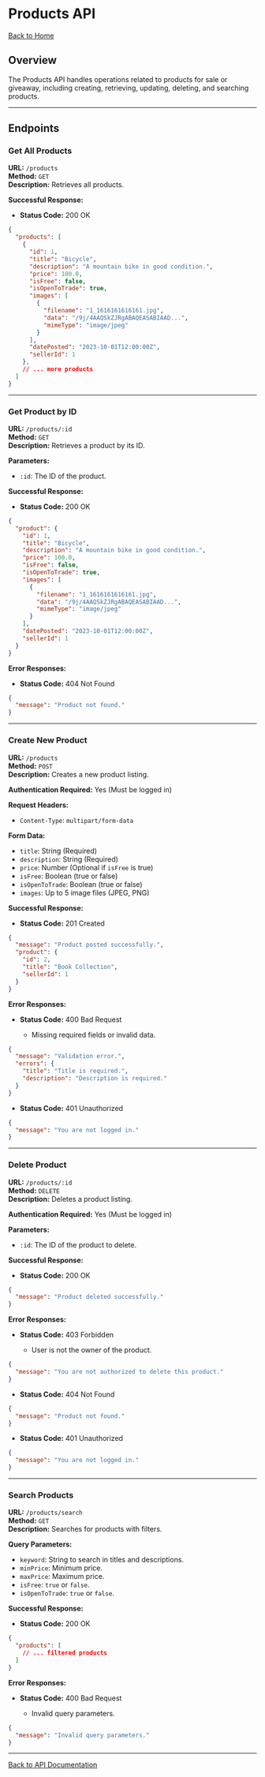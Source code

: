 # Products API

[Back to Home](../index.md)

## Overview

The Products API handles operations related to products for sale or giveaway, including creating, retrieving, updating, deleting, and searching products.

---

## Endpoints

### Get All Products

**URL:** `/products`  
**Method:** `GET`  
**Description:** Retrieves all products.

**Successful Response:**

- **Status Code:** 200 OK

```json
{
  "products": [
    {
      "id": 1,
      "title": "Bicycle",
      "description": "A mountain bike in good condition.",
      "price": 100.0,
      "isFree": false,
      "isOpenToTrade": true,
      "images": [
        {
          "filename": "1_1616161616161.jpg",
          "data": "/9j/4AAQSkZJRgABAQEASABIAAD...",
          "mimeType": "image/jpeg"
        }
      ],
      "datePosted": "2023-10-01T12:00:00Z",
      "sellerId": 1
    },
    // ... more products
  ]
}
```

---

### Get Product by ID

**URL:** `/products/:id`  
**Method:** `GET`  
**Description:** Retrieves a product by its ID.

**Parameters:**

- `:id`: The ID of the product.

**Successful Response:**

- **Status Code:** 200 OK

```json
{
  "product": {
    "id": 1,
    "title": "Bicycle",
    "description": "A mountain bike in good condition.",
    "price": 100.0,
    "isFree": false,
    "isOpenToTrade": true,
    "images": [
      {
        "filename": "1_1616161616161.jpg",
        "data": "/9j/4AAQSkZJRgABAQEASABIAAD...",
        "mimeType": "image/jpeg"
      }
    ],
    "datePosted": "2023-10-01T12:00:00Z",
    "sellerId": 1
  }
}
```

**Error Responses:**

- **Status Code:** 404 Not Found

```json
{
  "message": "Product not found."
}
```

---

### Create New Product

**URL:** `/products`  
**Method:** `POST`  
**Description:** Creates a new product listing.

**Authentication Required:** Yes (Must be logged in)

**Request Headers:**

- `Content-Type`: `multipart/form-data`

**Form Data:**

- `title`: String (Required)
- `description`: String (Required)
- `price`: Number (Optional if `isFree` is true)
- `isFree`: Boolean (true or false)
- `isOpenToTrade`: Boolean (true or false)
- `images`: Up to 5 image files (JPEG, PNG)

**Successful Response:**

- **Status Code:** 201 Created

```json
{
  "message": "Product posted successfully.",
  "product": {
    "id": 2,
    "title": "Book Collection",
    "sellerId": 1
  }
}
```

**Error Responses:**

- **Status Code:** 400 Bad Request

  - Missing required fields or invalid data.

```json
{
  "message": "Validation error.",
  "errors": {
    "title": "Title is required.",
    "description": "Description is required."
  }
}
```

- **Status Code:** 401 Unauthorized

```json
{
  "message": "You are not logged in."
}
```

---

### Delete Product

**URL:** `/products/:id`  
**Method:** `DELETE`  
**Description:** Deletes a product listing.

**Authentication Required:** Yes (Must be logged in)

**Parameters:**

- `:id`: The ID of the product to delete.

**Successful Response:**

- **Status Code:** 200 OK

```json
{
  "message": "Product deleted successfully."
}
```

**Error Responses:**

- **Status Code:** 403 Forbidden

  - User is not the owner of the product.

```json
{
  "message": "You are not authorized to delete this product."
}
```

- **Status Code:** 404 Not Found

```json
{
  "message": "Product not found."
}
```

- **Status Code:** 401 Unauthorized

```json
{
  "message": "You are not logged in."
}
```

---

### Search Products

**URL:** `/products/search`  
**Method:** `GET`  
**Description:** Searches for products with filters.

**Query Parameters:**

- `keyword`: String to search in titles and descriptions.
- `minPrice`: Minimum price.
- `maxPrice`: Maximum price.
- `isFree`: `true` or `false`.
- `isOpenToTrade`: `true` or `false`.

**Successful Response:**

- **Status Code:** 200 OK

```json
{
  "products": [
    // ... filtered products
  ]
}
```

**Error Responses:**

- **Status Code:** 400 Bad Request

  - Invalid query parameters.

```json
{
  "message": "Invalid query parameters."
}
```

---

[Back to API Documentation](../index.md#api-documentation)
